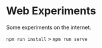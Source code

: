 Web Experiments
===============

Some experiments on the internet.

`npm run install` > `npm run serve`